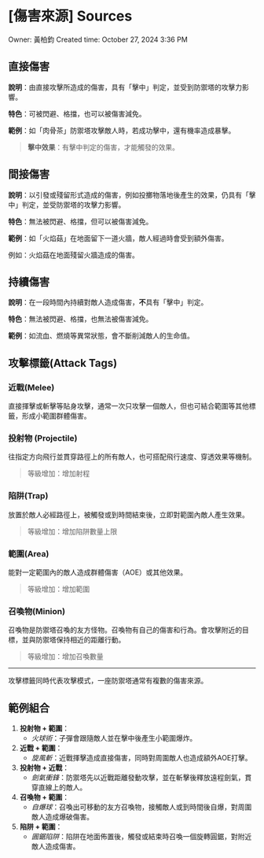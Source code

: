 # [傷害來源] Sources

Owner: 黃柏鈞
Created time: October 27, 2024 3:36 PM

## 直接傷害

**說明**：由直接攻擊所造成的傷害，具有「擊中」判定，並受到防禦塔的攻擊力影響。

**特色**：可被閃避、格擋，也可以被傷害減免。

**範例**：如「肉骨茶」防禦塔攻擊敵人時，若成功擊中，還有機率造成暴擊。

> **擊中效果**：有擊中判定的傷害，才能觸發的效果。

## **間接**傷害

**說明**：以引發或殘留形式造成的傷害，例如投擲物落地後產生的效果，仍具有「擊中」判定，並受防禦塔的攻擊力影響。

**特色**：無法被閃避、格擋，但可以被傷害減免。

**範例**：如「火焰菇」在地面留下一道火牆，敵人經過時會受到額外傷害。

例如：火焰菇在地面殘留火牆造成的傷害。

## **持續**傷害

**說明**：在一段時間內持續對敵人造成傷害，**不**具有「擊中」判定。

**特色**：無法被閃避、格擋，也無法被傷害減免。

**範例**：如流血、燃燒等異常狀態，會不斷削減敵人的生命值。

## **攻擊標籤(Attack Tags)**

### **近戰(Melee)**

直接揮擊或斬擊等貼身攻擊，通常一次只攻擊一個敵人，但也可結合範圍等其他標籤，形成小範圍群體傷害。

### **投射物 (Projectile)**

往指定方向飛行並貫穿路徑上的所有敵人，也可搭配飛行速度、穿透效果等機制。

> 等級增加：增加射程

### **陷阱(Trap)**

放置於敵人必經路徑上，被觸發或到時間結束後，立即對範圍內敵人產生效果。

> 等級增加：增加陷阱數量上限

### **範圍(Area**)

能對一定範圍內的敵人造成群體傷害（AOE）或其他效果。

> 等級增加：增加範圍

### **召喚物(Minion)**

召喚物是防禦塔召喚的友方怪物。召喚物有自己的傷害和行為。會攻擊附近的目標，並與防禦塔保持相近的距離行動。

> 等級增加：增加召喚數量

---

攻擊標籤同時代表攻擊模式，一座防禦塔通常有複數的傷害來源。

## 範例組合

1. **投射物 + 範圍**：
   - _火球術_：子彈會跟隨敵人並在擊中後產生小範圍爆炸。
2. **近戰 + 範圍**：
   - _旋風斬_：近戰揮擊造成直接傷害，同時對周圍敵人也造成額外AOE打擊。
3. **投射物 + 近戰**：
   - _劍氣衝鋒_：防禦塔先以近戰距離發動攻擊，並在斬擊後釋放遠程劍氣，貫穿直線上的敵人。
4. **召喚物 + 範圍**：
   - _自爆球_：召喚出可移動的友方召喚物，接觸敵人或到時間後自爆，對周圍敵人造成爆破傷害。
5. **陷阱 + 範圍**：
   - _圓鋸陷阱_：陷阱在地面佈置後，觸發或結束時召喚一個旋轉圓鋸，對附近敵人造成傷害。
